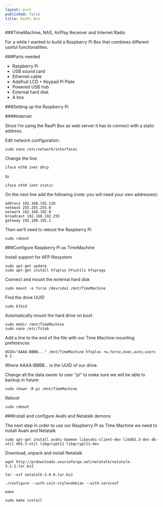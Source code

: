 ```yaml
---
layout: post
published: false
title: RasPi Box
---
```


###TimeMachine, NAS, AirPlay Receiver and Internet Radio

For a while I wanted to build a Raspberry Pi Box that combines different useful functionalities.

###Parts needed

- Raspberry Pi
- USB sound card
- Ethernet cable
- Adafruit LCD + Keypad Pi Plate
- Powered USB hub
- External hard disk
- A box

###Setting up the Raspberry Pi

####Internet

Since I'm using the RasPi Box as web server it has to connect with a static address.

Edit network configuration:

	sudo nano /etc/network/interfaces
	
Change the line:

	iface eth0 inet dhcp

to

	iface eth0 inet static

On the next line add the following (note: you will need your own addresses):

	address 192.168.192.110
	netmask 255.255.255.0
	network 192.168.192.0
	broadcast 192.168.192.255
	gateway 192.168.192.1

Then we'll need to reboot the Raspberry Pi

	sudo reboot


###Configure Raspberry Pi as TimeMachine

Install support for AFP filesystem

	sudo apt-get update	
	sudo apt-get install hfsplus hfsutils hfsprogs

Connect and mount the external hard disk

	sudo mount -o force /dev/sda1 /mnt/TimeMachine

Find the drive UUID

	sudo blkid
	
Automatically mount the hard drive on boot

	sudo mkdir /mnt/TimeMachine
	sudo nano /etc/fstab

Add a line to the end of the file with our Time Machine mounting preferences

	UUID="AAAA-BBBB..." /mnt/TimeMachine hfsplus rw,force,exec,auto,users 0 3
	
Where AAAA-BBBB... is the UUID of our drive.

Change all the data owner to user "pi" to make sure we will be able to backup in future:
	
	sudo chown -R pi /mnt/TimeMachine

Reboot

	sudo reboot

###Install and configure Avahi and Netatalk demons

The next step in order to use our Raspberry Pi as Time Machine we need to install Avahi and Netatalk
	
	sudo apt-get install avahi-daemon libavahi-client-dev libdb5.3-dev db-util db5.3-util libgcrypt11 libgcrypt11-dev

Download, unpack and install Netatalk

	wget http://prdownloads.sourceforge.net/netatalk/netatalk-3.1.1.tar.bz2
	
	tar -xvf netatalk-3.0.0.tar.bz2
	
	./configure --with-init-style=debian --with-zeroconf
	
	make
	
	sudo make install
